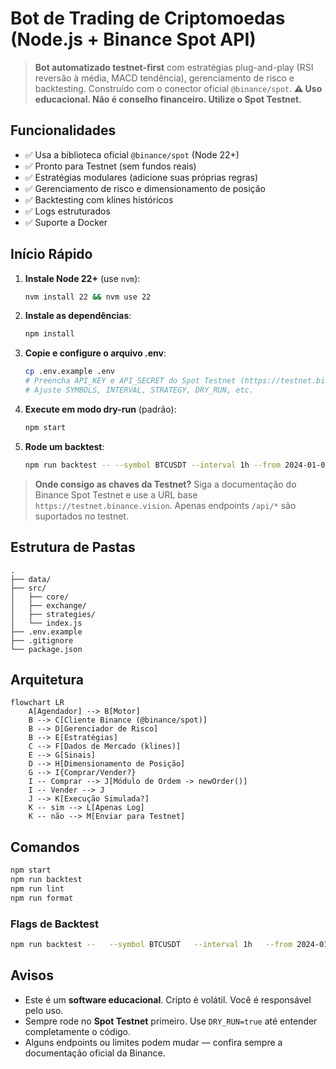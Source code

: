 # Bot de Trading de Criptomoedas (Node.js + Binance Spot API)

> **Bot automatizado testnet-first** com estratégias plug-and-play (RSI reversão à média, MACD tendência), gerenciamento de risco e backtesting. Construído com o conector oficial `@binance/spot`.
> **⚠️ Uso educacional. Não é conselho financeiro. Utilize o Spot Testnet.**

## Funcionalidades

* ✅ Usa a biblioteca oficial `@binance/spot` (Node 22+)
* ✅ Pronto para Testnet (sem fundos reais)
* ✅ Estratégias modulares (adicione suas próprias regras)
* ✅ Gerenciamento de risco e dimensionamento de posição
* ✅ Backtesting com klines históricos
* ✅ Logs estruturados
* ✅ Suporte a Docker

## Início Rápido

1. **Instale Node 22+** (use `nvm`):

   ```bash
   nvm install 22 && nvm use 22
   ```
2. **Instale as dependências**:

   ```bash
   npm install
   ```
3. **Copie e configure o arquivo .env**:

   ```bash
   cp .env.example .env
   # Preencha API_KEY e API_SECRET do Spot Testnet (https://testnet.binance.vision/)
   # Ajuste SYMBOLS, INTERVAL, STRATEGY, DRY_RUN, etc.
   ```
4. **Execute em modo dry-run** (padrão):

   ```bash
   npm start
   ```
5. **Rode um backtest**:

   ```bash
   npm run backtest -- --symbol BTCUSDT --interval 1h --from 2024-01-01 --to 2024-12-31 --strategy rsi
   ```

> **Onde consigo as chaves da Testnet?**
> Siga a documentação do Binance Spot Testnet e use a URL base `https://testnet.binance.vision`. Apenas endpoints `/api/*` são suportados no testnet.

## Estrutura de Pastas

```
.
├── data/
├── src/
│   ├── core/
│   ├── exchange/
│   ├── strategies/
│   └── index.js
├── .env.example
├── .gitignore
└── package.json
```
## Arquitetura
```
flowchart LR
    A[Agendador] --> B[Motor]
    B --> C[Cliente Binance (@binance/spot)]
    B --> D[Gerenciador de Risco]
    B --> E[Estratégias]
    C --> F[Dados de Mercado (klines)]
    E --> G[Sinais]
    D --> H[Dimensionamento de Posição]
    G --> I{Comprar/Vender?}
    I -- Comprar --> J[Módulo de Ordem -> newOrder()]
    I -- Vender --> J
    J --> K[Execução Simulada?]
    K -- sim --> L[Apenas Log]
    K -- não --> M[Enviar para Testnet]
```


## Comandos

```bash
npm start
npm run backtest
npm run lint
npm run format
```

### Flags de Backtest

```bash
npm run backtest --   --symbol BTCUSDT   --interval 1h   --from 2024-01-01   --to 2024-12-31   --strategy rsi
```

## Avisos

* Este é um **software educacional**. Cripto é volátil. Você é responsável pelo uso.
* Sempre rode no **Spot Testnet** primeiro. Use `DRY_RUN=true` até entender completamente o código.
* Alguns endpoints ou limites podem mudar — confira sempre a documentação oficial da Binance.
